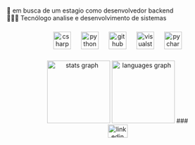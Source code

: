 <p align="left"><br>💼 em busca de um estagio como desenvolvedor backend <br>🧑🏻‍🎓 Tecnólogo analise e desenvolvimento de sistemas <br></p>

###

<div align="center">
  <img src="https://cdn.jsdelivr.net/gh/devicons/devicon/icons/csharp/csharp-original.svg" height="40" alt="csharp logo"  />
  <img width="15" />
  <img src="https://cdn.jsdelivr.net/gh/devicons/devicon/icons/python/python-original.svg" height="40" alt="python logo"  />
  <img width="15" />
  <img src="https://skillicons.dev/icons?i=github" height="40" alt="github logo"  />
  <img width="15" />
  <img src="https://cdn.jsdelivr.net/gh/devicons/devicon/icons/visualstudio/visualstudio-plain.svg" height="40" alt="visualstudio logo"  />
  <img width="15" />
  <img src="https://cdn.jsdelivr.net/gh/devicons/devicon/icons/pycharm/pycharm-original.svg" height="40" alt="pycharm logo"  />
</div>

###

<div align="center">
  <img src="https://github-readme-stats.vercel.app/api?username=rPiezente&hide_title=true&hide_rank=true&show_icons=true&include_all_commits=true&count_private=true&disable_animations=false&theme=github_dark&locale=en&hide_border=true&order=1" height="143" alt="stats graph"  />
  <img src="https://github-readme-stats.vercel.app/api/top-langs?username=rPiezente&locale=en&hide_title=false&layout=compact&card_width=320&langs_count=3&theme=github_dark&hide_border=true&order=2" height="143" alt="languages graph"  />
###

<div align="center">
  <a href="https://www.linkedin.com/in/rafael-piezente-057b23214/" target="_blank">
    <img src="https://raw.githubusercontent.com/maurodesouza/profile-readme-generator/master/src/assets/icons/social/linkedin/default.svg" width="45" height="30" alt="linkedin logo"  />
  </a>
</div>

###
